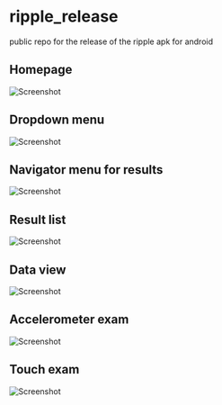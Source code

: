 # ripple_release
public repo for the release of the ripple apk for android

Homepage
-------------
![Screenshot](homepage_ripple.png?)

Dropdown menu
-------------
![Screenshot](menu_ripple.png?)

Navigator menu for results
-------------
![Screenshot](navigator_ripple.png?)

Result list
-------------
![Screenshot](accelerometer_results_list_ripple.png?)

Data view
-------------
![Screenshot](exam_data_ripple.png?)

Accelerometer exam
-------------
![Screenshot](accelerometer_exam_ripple.png?)

Touch exam
-------------
![Screenshot](touch_exam_ripple.png?)
